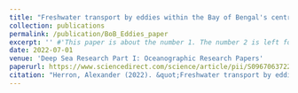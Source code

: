 ```yaml
---
title: "Freshwater transport by eddies within the Bay of Bengal's central axis"
collection: publications
permalink: /publication/BoB_Eddies_paper
excerpt: '' #'This paper is about the number 1. The number 2 is left for future work.'
date: 2022-07-01
venue: 'Deep Sea Research Part I: Oceanographic Research Papers'
paperurl: https://www.sciencedirect.com/science/article/pii/S0967063722000838 #'http://academicpages.github.io/files/paper1.pdf'
citation: "Herron, Alexander (2022). &quot;Freshwater transport by eddies within the Bay of Bengal's central axis.&quot; <i>Deep Sea Research Part I: Oceanographic Research Papers</i>" 
---
```

